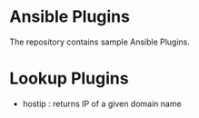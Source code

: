 # Ansible Plugins
The repository contains sample Ansible Plugins.

# Lookup Plugins

- hostip : returns IP of a given domain name
